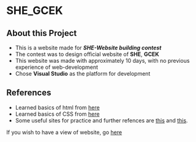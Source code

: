 # SHE_GCEK
## About this Project
* This is a website made for ***SHE-Website building contest***
* The contest was to design official website of **SHE**, **GCEK**
* This website was made with approximately 10 days, with no previous experience of web-development
* Chose **Visual Studio** as the platform for development

## References
* Learned basics of html from [here](https://www.youtube.com/watch?v=UB1O30fR-EE)
* Learned basics of CSS from [here](https://www.youtube.com/watch?v=yfoY53QXEnI)
* Some useful sites for practice and further refences are [this](https://www.w3schools.com/css/css_intro.asp) and [this](https://www.codecademy.com/courses/learn-html/lessons/intro-to-html/exercises/intro).

If you wish to have a view of website, go [here](https://drisya1729.github.io/SHE_GCEK/)
